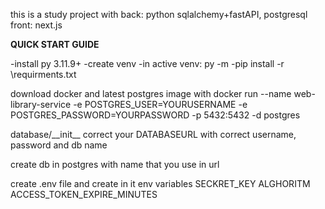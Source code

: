 this is a study project with
back: python sqlalchemy+fastAPI, postgresql
front: next.js


**QUICK START GUIDE**

-install py 3.11.9+
-create venv
-in active venv:
py -m -pip install -r \requirments.txt

download docker and latest postgres image with
docker run --name web-library-service -e POSTGRES_USER=YOURUSERNAME -e POSTGRES_PASSWORD=YOURPASSWORD -p 5432:5432 -d postgres

database/\_\_init\_\_    correct your DATABASEURL with correct username, password and db name

create db in postgres with name that you use in url

create .env file and create in it env variables
SECKRET_KEY
ALGHORITM
ACCESS_TOKEN_EXPIRE_MINUTES
